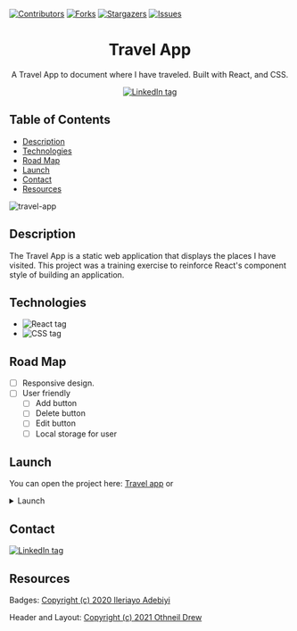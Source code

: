 [![Contributors][contributors-shield]][contributors-url]
[![Forks][forks-shield]][forks-url]
[![Stargazers][stars-shield]][stars-url]
[![Issues][issues-shield]][issues-url]


<div align='center'>
    <h1>Travel App</h1>
    <p>A Travel App to document where I have traveled. Built with React, and CSS.</p>
        <a href='https://www.linkedin.com/in/plang-psm/' target='_blank'><img src="https://img.shields.io/badge/linkedin-%230077B5.svg?style=for-the-badge&logo=linkedin&logoColor=white" alt="LinkedIn tag" /></a>
</div>


## Table of Contents
* [Description](#description)
* [Technologies](#technologies)
* [Road Map](#road-map)
* [Launch](#launch)
* [Contact](#contact)
* [Resources](#resources)

![travel-app](https://user-images.githubusercontent.com/101952500/186004909-4027ac80-7266-4ad4-aad6-28a43b1fbacc.jpg)


## Description
The Travel App is a static web application that displays the places I have visited. This project was a training exercise to reinforce React's component style of building an application.

## Technologies
* <img src="https://img.shields.io/badge/react-%2320232a.svg?style=for-the-badge&logo=react&logoColor=%2361DAFB" alt="React tag"  />
* <img src="https://img.shields.io/badge/css3-%231572B6.svg?style=for-the-badge&logo=css3&logoColor=white" alt="CSS tag"  />


## Road Map
- [ ] Responsive design.
- [ ] User friendly
  - [ ] Add button
  - [ ] Delete button
  - [ ] Edit button
  - [ ] Local storage for user

## Launch
You can open the project here:
[Travel app](https://plang-psm.github.io/travel-app/)
 or
 
<details>
<summary>Launch</summary>
<br>
This project was bootstrapped with [Create React App](https://github.com/facebook/create-react-app).

## Available Scripts

In the project directory, you can run:

### `npm start`

Runs the app in the development mode.\
Open [http://localhost:3000](http://localhost:3000) to view it in your browser.

The page will reload when you make changes.\
You may also see any lint errors in the console.

### `npm test`

Launches the test runner in the interactive watch mode.\
See the section about [running tests](https://facebook.github.io/create-react-app/docs/running-tests) for more information.

### `npm run build`

Builds the app for production to the `build` folder.\
It correctly bundles React in production mode and optimizes the build for the best performance.

The build is minified and the filenames include the hashes.\
Your app is ready to be deployed!

See the section about [deployment](https://facebook.github.io/create-react-app/docs/deployment) for more information.

### `npm run eject`

**Note: this is a one-way operation. Once you `eject`, you can't go back!**

If you aren't satisfied with the build tool and configuration choices, you can `eject` at any time. This command will remove the single build dependency from your project.

Instead, it will copy all the configuration files and the transitive dependencies (webpack, Babel, ESLint, etc) right into your project so you have full control over them. All of the commands except `eject` will still work, but they will point to the copied scripts so you can tweak them. At this point you're on your own.

You don't have to ever use `eject`. The curated feature set is suitable for small and middle deployments, and you shouldn't feel obligated to use this feature. However we understand that this tool wouldn't be useful if you couldn't customize it when you are ready for it.

## Learn More

You can learn more in the [Create React App documentation](https://facebook.github.io/create-react-app/docs/getting-started).

To learn React, check out the [React documentation](https://reactjs.org/).

### Code Splitting

This section has moved here: [https://facebook.github.io/create-react-app/docs/code-splitting](https://facebook.github.io/create-react-app/docs/code-splitting)

### Analyzing the Bundle Size

This section has moved here: [https://facebook.github.io/create-react-app/docs/analyzing-the-bundle-size](https://facebook.github.io/create-react-app/docs/analyzing-the-bundle-size)

### Making a Progressive Web App

This section has moved here: [https://facebook.github.io/create-react-app/docs/making-a-progressive-web-app](https://facebook.github.io/create-react-app/docs/making-a-progressive-web-app)

### Advanced Configuration

This section has moved here: [https://facebook.github.io/create-react-app/docs/advanced-configuration](https://facebook.github.io/create-react-app/docs/advanced-configuration)

### Deployment

This section has moved here: [https://facebook.github.io/create-react-app/docs/deployment](https://facebook.github.io/create-react-app/docs/deployment)

### `npm run build` fails to minify

This section has moved here: [https://facebook.github.io/create-react-app/docs/troubleshooting#npm-run-build-fails-to-minify](https://facebook.github.io/create-react-app/docs/troubleshooting#npm-run-build-fails-to-minify)
# meme-generator
</details>

## Contact
<a href='https://www.linkedin.com/in/plang-psm/' target='_blank'><img src="https://img.shields.io/badge/linkedin-%230077B5.svg?style=for-the-badge&logo=linkedin&logoColor=white" alt="LinkedIn tag" /></a>

## Resources
Badges: <a href='https://github.com/Ileriayo/markdown-badges' target='_blank'>Copyright (c) 2020 Ileriayo Adebiyi</a>

Header and Layout: <a href='https://github.com/othneildrew/Best-README-Template' target='_blank'>Copyright (c) 2021 Othneil Drew</a>

[contributors-shield]: https://img.shields.io/github/contributors/plang-psm/dice-game.svg?style=for-the-badge
[contributors-url]: https://github.com/plang-psm/dice-game/graphs/contributors
[forks-shield]: https://img.shields.io/github/forks/plang-psm/dice-game.svg?style=for-the-badge
[forks-url]: https://github.com/plang-psm/dice-game/network/members
[stars-shield]: https://img.shields.io/github/stars/plang-psm/dice-game.svg?style=for-the-badge
[stars-url]: https://github.com/plang-psm/dice-game/stargazers
[issues-shield]: https://img.shields.io/github/issues/plang-psm/dice-game.svg?style=for-the-badge
[issues-url]: https://github.com/plang-psm/dice-game/issues
